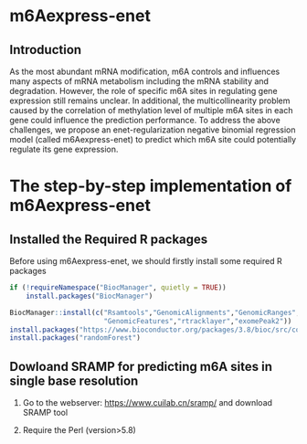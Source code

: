 # m6Aexpress-enet
## Introduction
As the most abundant mRNA modification, m6A controls and influences many aspects of mRNA metabolism including the mRNA stability and degradation. However, the role of specific m6A sites in regulating gene expression still remains unclear. In additional, the multicollinearity problem caused by the correlation of methylation level of multiple m6A sites in each gene could influence the prediction performance. To address the above challenges, we propose an enet-regularization negative binomial regression model (called m6Aexpress-enet) to predict which m6A site could potentially regulate its gene expression. 
# The step-by-step implementation of m6Aexpress-enet
## Installed the Required R packages
Before using m6Aexpress-enet, we should firstly install some required R packages
```r
if (!requireNamespace("BiocManager", quietly = TRUE))
    install.packages("BiocManager")

BiocManager::install(c("Rsamtools","GenomicAlignments","GenomicRanges",
                       "GenomicFeatures","rtracklayer","exomePeak2"))
install.packages("https://www.bioconductor.org/packages/3.8/bioc/src/contrib/DESeq_1.34.1.tar.gz", repos = NULL, type="source")
install.packages("randomForest")
```
## Dowloand SRAMP for predicting m6A sites in single base resolution
1. Go to the webserver: https://www.cuilab.cn/sramp/ and download SRAMP tool

2. Require the Perl (version>5.8)



